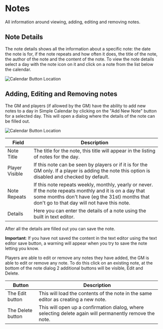 # Notes

All information around viewing, adding, editing and removing notes.

## Note Details

The note details shows all the information about a specific note: the date the note is for, if the note repeats and how often it does, the title of the note, the author of the note and the content of the note.
To view the note details select a day with the note icon on it and click on a note from the list below the calendar.

![Calendar Button Location](https://raw.githubusercontent.com/vigoren/foundryvtt-simple-calendar/main/docs/images/note-view.png)


## Adding, Editing and Removing notes

The GM and players (if allowed by the GM) have the ability to add new notes to a day in Simple Calendar by clicking on the "Add New Note" button for a selected day.
This will open a dialog where the details of the note can be filled out.

![Calendar Button Location](https://raw.githubusercontent.com/vigoren/foundryvtt-simple-calendar/main/docs/images/note-new.png)

Field | Description
------- | -----------
Note Title | The title for the note, this title will appear in the listing of notes for the day.
Player Visible | If this note can be seen by players or if it is for the GM only. If a player is adding the note this option is disabled and checked by default.
Note Repeats | If this note repeats weekly, monthly, yearly or never. If the note repeats monthly and it is on a day that some months don't have (eg the 31st) months that don't go to that day will not have this note.
Details | Here you can enter the details of a note using the built in text editor.

After all the details are filled out you can save the note.

**Important**: If you have not saved the content in the text editor using the text editor save button, a warning will appear when you try to save the note letting you know.

Players are able to edit or remove any notes they have added, the GM is able to edit or remove any note.
To do this click on an existing note, at the bottom of the note dialog 2 additional buttons will be visible, Edit and Delete.

Button | Description
------- | -----------
The Edit button | This will load the contents of the note in the same editor as creating a new note.
The Delete button | This will open up a confirmation dialog, where selecting delete again will permanently remove the note.
